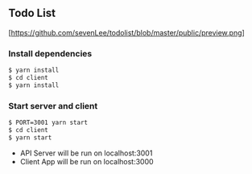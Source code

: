 ## Todo List
[https://github.com/sevenLee/todolist/blob/master/public/preview.png]


### Install dependencies
```bash
$ yarn install
$ cd client
$ yarn install
```
### Start server and client
```bash
$ PORT=3001 yarn start
$ cd client
$ yarn start
```
- API Server will be run on localhost:3001
- Client App will be run on localhost:3000
